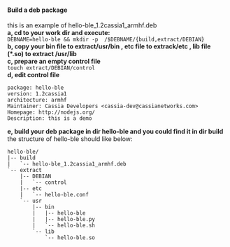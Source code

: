 #### Build a deb package
this is an example of hello-ble_1.2cassia1_armhf.deb  
**a, cd to your work dir and execute:**  
`DEBNAME=hello-ble && mkdir -p  /$DEBNAME/{build,extract/DEBIAN}`  
**b, copy your bin file to extract/usr/bin , etc file to extrack/etc , lib file (*.so) to extract /usr/lib**  
**c, prepare an empty control file**  
`touch extract/DEBIAN/control`  
**d, edit control file**  
```
package: hello-ble
version: 1.2cassia1
architecture: armhf
Maintainer: Cassia Developers <cassia-dev@cassianetworks.com>
Homepage: http://nodejs.org/
Description: this is a demo
```
**e, build your deb package in dir hello-ble and you could find it in dir build**  
the structure of hello-ble should like below:  
```
hello-ble/
|-- build
|   `-- hello-ble_1.2cassia1_armhf.deb
`-- extract
    |-- DEBIAN
    |   `-- control
    |-- etc
    |   `-- hello-ble.conf
    `-- usr
        |-- bin
        |   |-- hello-ble
        |   |-- hello-ble.py
        |   `-- hello-ble.sh
        `-- lib
            `-- hello-ble.so
